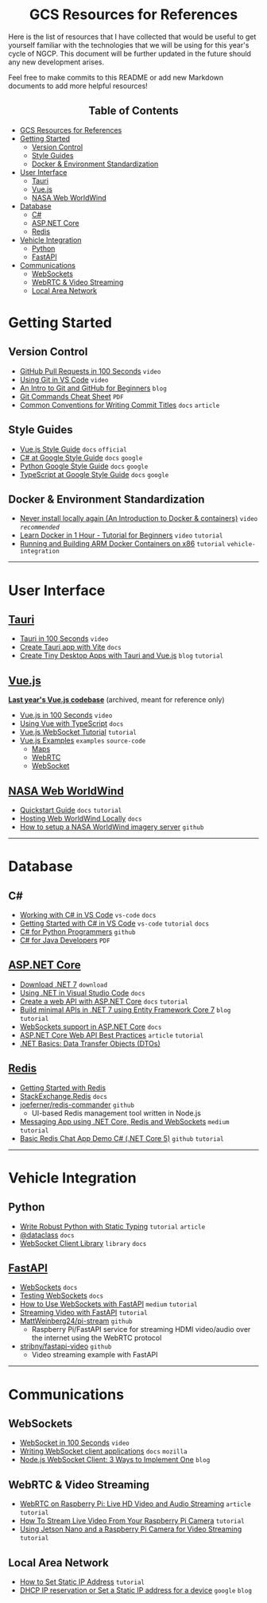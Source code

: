 <div align='center'>

# GCS Resources for References
</div>

Here is the list of resources that I have collected that would be useful to get yourself familiar with the technologies that we will be using for this year's cycle of NGCP. This document will be further updated in the future should any new development arises. 

Feel free to make commits to this README or add new Markdown documents to add more helpful resources!

<h2 align='center'>Table of Contents</h2>


- [GCS Resources for References](#gcs-resources-for-references)
- [Getting Started](#getting-started)
  - [Version Control](#version-control)
  - [Style Guides](#style-guides)
  - [Docker \& Environment Standardization](#docker--environment-standardization)
- [User Interface](#user-interface)
  - [Tauri](#tauri)
  - [Vue.js](#vuejs)
  - [NASA Web WorldWind](#nasa-web-worldwind)
- [Database](#database)
  - [C#](#c)
  - [ASP.NET Core](#aspnet-core)
  - [Redis](#redis)
- [Vehicle Integration](#vehicle-integration)
  - [Python](#python)
  - [FastAPI](#fastapi)
- [Communications](#communications)
  - [WebSockets](#websockets)
  - [WebRTC \& Video Streaming](#webrtc--video-streaming)
  - [Local Area Network](#local-area-network)


# Getting Started
## Version Control
* [GitHub Pull Requests in 100 Seconds](https://www.youtube.com/watch?v=8lGpZkjnkt4) `video`
* [Using Git in VS Code](https://www.youtube.com/watch?v=lYiE5lBS13E) `video`
* [An Intro to Git and GitHub for Beginners](https://product.hubspot.com/blog/git-and-github-tutorial-for-beginners) `blog`
* [Git Commands Cheat Sheet](https://education.github.com/git-cheat-sheet-education.pdf) `PDF`
* [Common Conventions for Writing Commit Titles](https://www.conventionalcommits.org/en/v1.0.0-beta.2/) `docs` `article`

## Style Guides
* [Vue.js Style Guide](https://v2.vuejs.org/v2/style-guide/?redirect=true) `docs` `official`
* [C# at Google Style Guide](https://google.github.io/styleguide/csharp-style.html) `docs` `google`
* [Python Google Style Guide](https://google.github.io/styleguide/pyguide.html) `docs` `google`
* [TypeScript at Google Style Guide](https://google.github.io/styleguide/tsguide.html) `docs` `google`

## Docker & Environment Standardization
* [Never install locally again (An Introduction to Docker & containers)](https://youtu.be/J0NuOlA2xDc) `video` *`recommended`*
* [Learn Docker in 1 Hour - Tutorial for Beginners](https://youtu.be/pTFZFxd4hOI) `video` `tutorial`
* [Running and Building ARM Docker Containers on x86](https://www.stereolabs.com/docs/docker/building-arm-container-on-x86/) `tutorial` `vehicle-integration`


---
# User Interface
## [Tauri](https://tauri.app)
* [Tauri in 100 Seconds](https://www.youtube.com/watch?v=-X8evddpu7M) `video`
* [Create Tauri app with Vite](https://tauri.app/v1/guides/getting-started/setup/vite/) `docs`
* [Create Tiny Desktop Apps with Tauri and Vue.js](https://www.smashingmagazine.com/2020/07/tiny-desktop-apps-tauri-vuejs/) `blog` `tutorial` 

## [Vue.js](https://vuejs.org/guide/introduction.html)
[**Last year's Vue.js codebase**](https://github.com/NGCP-GCS-22-23/Front-End) (archived, meant for reference only)
* [Vue.js in 100 Seconds](https://www.youtube.com/watch?v=nhBVL41-_Cw) `video`
* [Using Vue with TypeScript](https://vuejs.org/guide/typescript/overview.html) `docs`
* [Vue.js WebSocket Tutorial](https://tutorialedge.net/javascript/vuejs/vuejs-websocket-tutorial/) `tutorial`
* [Vue.js Examples](https://vuejsexamples.com/) `examples` `source-code`
  * [Maps](https://vuejsexamples.com/tag/maps/)
  * [WebRTC](https://vuejsexamples.com/tag/webrtc/)
  * [WebSocket](https://vuejsexamples.com/tag/websocket/)

## [NASA Web WorldWind](https://worldwind.arc.nasa.gov/web/)
* [Quickstart Guide](https://worldwind.arc.nasa.gov/web/get-started/#anchor) `docs` `tutorial`
* [Hosting Web WorldWind Locally](https://worldwind.arc.nasa.gov/web/tutorials/offline-example/) `docs`
* [How to setup a NASA WorldWind imagery server](https://gist.github.com/emxsys/f8c7a8dd5cf0060387ce50aa3f186bac) `github` 

---
# Database
## C#
* [Working with C# in VS Code](https://code.visualstudio.com/docs/languages/csharp) `vs-code` `docs`
* [Getting Started with C# in VS Code](https://code.visualstudio.com/docs/csharp/get-started) `vs-code` `tutorial` `docs` 
* [C# for Python Programmers](https://gist.github.com/mrkline/8302959) `github`
* [C# for Java Developers](https://download.microsoft.com/download/D/E/E/DEE91FC0-7AA9-4F6E-9FFA-8658AA0FA080/CSharp%20for%20Java%20Developers%20-%20Cheat%20Sheet.pdf) `PDF`

## [ASP.NET Core](https://learn.microsoft.com/en-us/aspnet/core/web-api/?view=aspnetcore-7.0)
* [Download .NET 7](https://dotnet.microsoft.com/en-us/download) `download`
* [Using .NET in Visual Studio Code](https://code.visualstudio.com/docs/languages/dotnet) `docs`
* [Create a web API with ASP.NET Core](https://learn.microsoft.com/en-us/aspnet/core/tutorials/first-web-api?view=aspnetcore-7.0&tabs=visual-studio)  `docs` `tutorial`
* [Build minimal APIs in .NET 7 using Entity Framework Core 7](https://www.c-sharpcorner.com/article/build-minimal-apis-in-net-7-using-entity-framework-core-7/) `blog` `tutorial`
* [WebSockets support in ASP.NET Core](https://learn.microsoft.com/en-us/aspnet/core/fundamentals/websockets?view=aspnetcore-7.0) `docs`
* [ASP.NET Core Web API Best Practices](https://code-maze.com/aspnetcore-webapi-best-practices/) `article` `tutorial`
* [.NET Basics: Data Transfer Objects (DTOs)](https://www.telerik.com/blogs/dotnet-basics-dto-data-transfer-object#:~:text=What%20Is%20a%20DTO%3F,in%20itself%20any%20business%20logic.)

## [Redis](https://redis.io/docs/)
* [Getting Started with Redis](https://redis.io/docs/getting-started/)
* [StackExchange.Redis](https://stackexchange.github.io/StackExchange.Redis/) `docs`
* [joeferner/redis-commander](https://github.com/joeferner/redis-commander) `github`
  * UI-based Redis management tool written in Node.js
* [Messaging App using .NET Core, Redis and WebSockets](https://bercovici-adrian-simon.medium.com/ctesiphon-chat-application-using-net-redis-pub-sub-and-websockets-bd12b8032f8b) `medium` `tutorial`
* [Basic Redis Chat App Demo C# (.NET Core 5)](https://github.com/redis-developer/basic-redis-chat-app-demo-dotnet) `github` `tutorial`

---
# Vehicle Integration
## Python
* [Write Robust Python with Static Typing](https://towardsdatascience.com/data-science-write-robust-python-with-static-typing-c71b9c9c8044) `tutorial` `article`
* [@dataclass](https://docs.python.org/3/library/dataclasses.html) `docs`
* [WebSocket Client Library](https://websockets.readthedocs.io/en/stable/) `library` `docs`

## [FastAPI](https://fastapi.tiangolo.com)
* [WebSockets](https://fastapi.tiangolo.com/advanced/websockets/) `docs`
* [Testing WebSockets](https://fastapi.tiangolo.com/advanced/testing-websockets/?h=websocket) `docs`
* [How to Use WebSockets with FastAPI](https://medium.com/vacatronics/how-to-use-websocket-with-fastapi-8460db1c074) `medium` `tutorial`
* [Streaming Video with FastAPI](https://stribny.name/blog/fastapi-video/) `tutorial` 
* [MattWeinberg24/pi-stream](https://github.com/MattWeinberg24/pi-stream) `github`
  * Raspberry Pi/FastAPI service for streaming HDMI video/audio over the internet using the WebRTC protocol
* [stribny/fastapi-video](https://github.com/stribny/fastapi-video) `github`
  * Video streaming example with FastAPI

---
# Communications
## WebSockets
* [WebSocket in 100 Seconds](https://www.youtube.com/watch?v=1BfCnjr_Vjg) `video`
* [Writing WebSocket client applications](https://developer.mozilla.org/en-US/docs/Web/API/WebSockets_API/Writing_WebSocket_client_applications) `docs` `mozilla`
* [Node.js WebSocket Client: 3 Ways to Implement One](https://stateful.com/blog/nodejs-websocket-client) `blog`

## WebRTC & Video Streaming
* [WebRTC on Raspberry Pi: Live HD Video and Audio Streaming](https://www.highvoltagecode.com/post/webrtc-on-raspberry-pi-live-hd-video-and-audio-streaming) `article` `tutorial`
* [How To Stream Live Video From Your Raspberry Pi Camera](https://www.tomshardware.com/how-to/stream-live-video-raspberry-pi) `tutorial`
* [Using Jetson Nano and a Raspberry Pi Camera for Video Streaming](https://maker.pro/nvidia-jetson/tutorial/streaming-real-time-video-from-rpi-camera-to-browser-on-jetson-nano-with-flask) `tutorial`

## Local Area Network
* [How to Set Static IP Address](https://www.trendnet.com/press/resource-library/how-to-set-static-ip-address) `tutorial`
* [DHCP IP reservation or Set a Static IP address for a device](https://support.google.com/googlenest/answer/6274660?hl=en) `google` `blog`